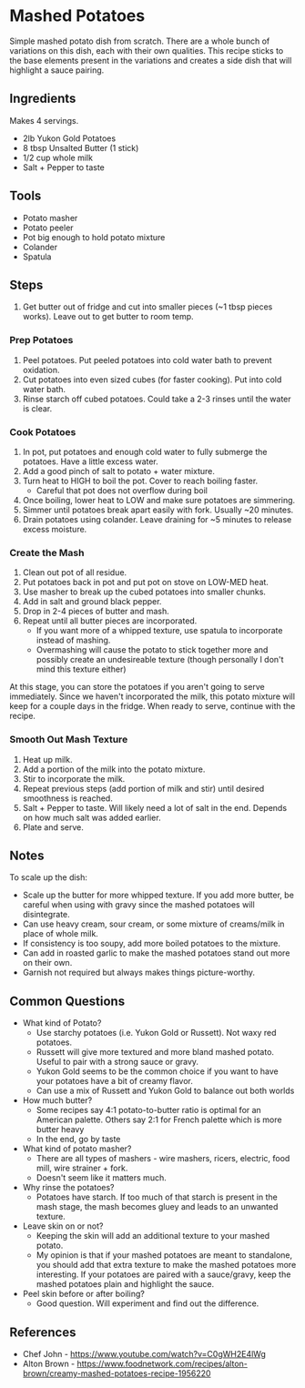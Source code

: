 Mashed Potatoes
======

Simple mashed potato dish from scratch. There are a whole bunch of variations on this dish, each with their own qualities. This recipe sticks to the base elements present in the variations and creates a side dish that will highlight a sauce pairing.

## Ingredients
Makes 4 servings.
- 2lb Yukon Gold Potatoes
- 8 tbsp Unsalted Butter (1 stick)
- 1/2 cup whole milk
- Salt + Pepper to taste

## Tools
- Potato masher
- Potato peeler
- Pot big enough to hold potato mixture
- Colander
- Spatula

## Steps
1. Get butter out of fridge and cut into smaller pieces (~1 tbsp pieces works). Leave out to get butter to room temp.

### Prep Potatoes
1. Peel potatoes. Put peeled potatoes into cold water bath to prevent oxidation.
1. Cut potatoes into even sized cubes (for faster cooking). Put into cold water bath.
1. Rinse starch off cubed potatoes. Could take a 2-3 rinses until the water is clear.

### Cook Potatoes
1. In pot, put potatoes and enough cold water to fully submerge the potatoes. Have a little excess water.
1. Add a good pinch of salt to potato + water mixture.
1. Turn heat to HIGH to boil the pot. Cover to reach boiling faster.
    * Careful that pot does not overflow during boil
1. Once boiling, lower heat to LOW and make sure potatoes are simmering.
1. Simmer until potatoes break apart easily with fork. Usually ~20 minutes.
1. Drain potatoes using colander. Leave draining for ~5 minutes to release excess moisture.

### Create the Mash
1. Clean out pot of all residue.
1. Put potatoes back in pot and put pot on stove on LOW-MED heat.
1. Use masher to break up the cubed potatoes into smaller chunks.
1. Add in salt and ground black pepper.
1. Drop in 2-4 pieces of butter and mash.
1. Repeat until all butter pieces are incorporated.
   * If you want more of a whipped texture, use spatula to incorporate instead of mashing.
   * Overmashing will cause the potato to stick together more and possibly create an undesireable texture (though personally I don't mind this texture either)

At this stage, you can store the potatoes if you aren't going to serve immediately. Since we haven't incorporated the milk, this potato mixture will keep for a couple days in the fridge. When ready to serve, continue with the recipe.

### Smooth Out Mash Texture
1. Heat up milk.
1. Add a portion of the milk into the potato mixture.
1. Stir to incorporate the milk.
1. Repeat previous steps (add portion of milk and stir) until desired smoothness is reached.
1. Salt + Pepper to taste. Will likely need a lot of salt in the end. Depends on how much salt was added earlier.
1. Plate and serve.

## Notes

To scale up the dish:
* Scale up the butter for more whipped texture. If you add more butter, be careful when using with gravy since the mashed potatoes will disintegrate.
* Can use heavy cream, sour cream, or some mixture of creams/milk in place of whole milk.
* If consistency is too soupy, add more boiled potatoes to the mixture.
* Can add in roasted garlic to make the mashed potatoes stand out more on their own.
* Garnish not required but always makes things picture-worthy.

## Common Questions
* What kind of Potato?
   * Use starchy potatoes (i.e. Yukon Gold or Russett). Not waxy red potatoes.
   * Russett will give more textured and more bland mashed potato. Useful to pair with a strong sauce or gravy.
   * Yukon Gold seems to be the common choice if you want to have your potatoes have a bit of creamy flavor.
   * Can use a mix of Russett and Yukon Gold to balance out both worlds
* How much butter?
   * Some recipes say 4:1 potato-to-butter ratio is optimal for an American palette. Others say 2:1 for French palette which is more butter heavy
   * In the end, go by taste
* What kind of potato masher?
   * There are all types of mashers - wire mashers, ricers, electric, food mill, wire strainer + fork.
   * Doesn't seem like it matters much.
* Why rinse the potatoes?
   * Potatoes have starch. If too much of that starch is present in the mash stage, the mash becomes gluey and leads to an unwanted texture.
* Leave skin on or not?
   * Keeping the skin will add an additional texture to your mashed potato.
   * My opinion is that if your mashed potatoes are meant to standalone, you should add that extra texture to make the mashed potatoes more interesting. If your potatoes are paired with a sauce/gravy, keep the mashed potatoes plain and highlight the sauce.
* Peel skin before or after boiling?
   * Good question. Will experiment and find out the difference.

## References
- Chef John - https://www.youtube.com/watch?v=C0gWH2E4lWg
- Alton Brown - https://www.foodnetwork.com/recipes/alton-brown/creamy-mashed-potatoes-recipe-1956220
